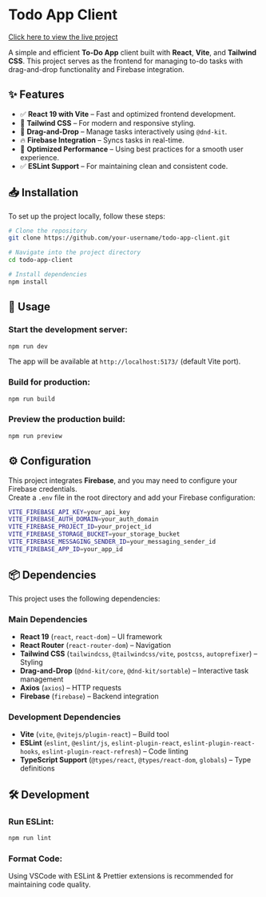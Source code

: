 # Todo App Client

[Click here to view the live project](https://simple-firebase-39f4b.web.app)

A simple and efficient **To-Do App** client built with **React**, **Vite**, and **Tailwind CSS**. This project serves as the frontend for managing to-do tasks with drag-and-drop functionality and Firebase integration.

## ✨ Features

- ✅ **React 19 with Vite** – Fast and optimized frontend development.
- 🎨 **Tailwind CSS** – For modern and responsive styling.
- 🔄 **Drag-and-Drop** – Manage tasks interactively using `@dnd-kit`.
- 🔥 **Firebase Integration** – Syncs tasks in real-time.
- 🚀 **Optimized Performance** – Using best practices for a smooth user experience.
- ✅ **ESLint Support** – For maintaining clean and consistent code.

## 📥 Installation

To set up the project locally, follow these steps:

```sh
# Clone the repository
git clone https://github.com/your-username/todo-app-client.git

# Navigate into the project directory
cd todo-app-client

# Install dependencies
npm install
```

## 🚀 Usage

### Start the development server:

```sh
npm run dev
```

The app will be available at `http://localhost:5173/` (default Vite port).

### Build for production:

```sh
npm run build
```

### Preview the production build:

```sh
npm run preview
```

## ⚙️ Configuration

This project integrates **Firebase**, and you may need to configure your Firebase credentials.  
Create a `.env` file in the root directory and add your Firebase configuration:

```sh
VITE_FIREBASE_API_KEY=your_api_key
VITE_FIREBASE_AUTH_DOMAIN=your_auth_domain
VITE_FIREBASE_PROJECT_ID=your_project_id
VITE_FIREBASE_STORAGE_BUCKET=your_storage_bucket
VITE_FIREBASE_MESSAGING_SENDER_ID=your_messaging_sender_id
VITE_FIREBASE_APP_ID=your_app_id
```

## 📦 Dependencies

This project uses the following dependencies:

### **Main Dependencies**
- **React 19** (`react`, `react-dom`) – UI framework
- **React Router** (`react-router-dom`) – Navigation
- **Tailwind CSS** (`tailwindcss`, `@tailwindcss/vite`, `postcss`, `autoprefixer`) – Styling
- **Drag-and-Drop** (`@dnd-kit/core`, `@dnd-kit/sortable`) – Interactive task management
- **Axios** (`axios`) – HTTP requests
- **Firebase** (`firebase`) – Backend integration

### **Development Dependencies**
- **Vite** (`vite`, `@vitejs/plugin-react`) – Build tool
- **ESLint** (`eslint`, `@eslint/js`, `eslint-plugin-react`, `eslint-plugin-react-hooks`, `eslint-plugin-react-refresh`) – Code linting
- **TypeScript Support** (`@types/react`, `@types/react-dom`, `globals`) – Type definitions

## 🛠 Development

### Run ESLint:

```sh
npm run lint
```

### Format Code:

Using VSCode with ESLint & Prettier extensions is recommended for maintaining code quality.
